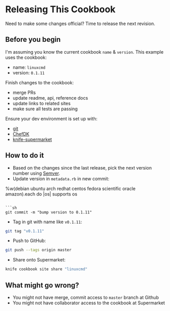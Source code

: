 # Releasing This Cookbook

Need to make some changes official? Time to release the next revision.

## Before you begin

I'm assuming you know the current cookbook `name` & `version`. This example uses the cookbook:
- name: `linuxcmd`
- version: `0.1.11`

Finish changes to the cookbook:
- merge PRs
- update readme, api, reference docs
- update links to related sites
- make sure all tests are passing

Ensure your dev environment is set up with:

- [git](http://www.git-scm.com/)
- [ChefDK](https://downloads.chef.io/chef-dk/)
- [knife-supermarket](https://github.com/chef/knife-supermarket)

## How to do it

- Based on the changes since the last release, pick the next version number using [Semver](http://semver.org/).
- Update version in `metadata.rb` in new commit:


 %w(debian ubuntu arch redhat centos fedora scientific oracle amazon).each do |os|
   supports os
```

```sh
git commit -m "bump version to 0.1.11"
```

- Tag in git with name like `v0.1.11`:

```sh
git tag "v0.1.11"
```

- Push to GitHub:

```sh
git push --tags origin master
```

- Share onto Supermarket:

```sh
knife cookbook site share "linuxcmd"
```

## What might go wrong?

- You might not have merge, commit access to `master` branch at Github
- You might not have collaborator access to the cookbook at Supermarket
